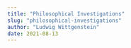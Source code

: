 ```yaml
---
title: "Philosophical Investigations"
slug: "philosophical-investigations"
author: "Ludwig Wittgenstein"
date: 2021-08-13
---
```


